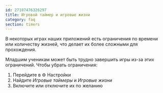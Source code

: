 ```yaml
---
id: 27187476326297
title: Игровой таймер и игровые жизни
category: faq
section: timers
---
```


В некоторых играх наших приложений есть ограничения по времени или количеству жизней, что делает их более сложными для прохождения.

Младшим ученикам может быть трудно завершить игры из-за этих ограничений. Чтобы убрать ограничения:

1. Перейдите в ⚙️ Настройки
2. Найдите _Игровые таймеры_ и _Игровые жизни_
3. Включите или отключите их по желанию
